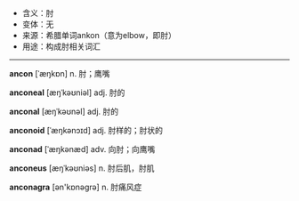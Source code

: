 - <span class="definition">含义：肘</span>
- <span class="definition">变体：无</span>
- <span class="definition">来源：希腊单词ankon（意为elbow，即肘）</span>
- <span class="definition">用途：构成肘相关词汇</span>


---


<span class="vocabulary">**ancon**</span> [ˈæŋkɒn] n. 肘；鹰嘴

<span class="vocabulary">**anconeal**</span> [æŋˈkəʊniəl] adj. 肘的

<span class="vocabulary">**anconal**</span> [æŋˈkəʊnəl] adj. 肘的

<span class="vocabulary">**anconoid**</span> [ˈæŋkənɔɪd] adj. 肘样的；肘状的

<span class="vocabulary">**anconad**</span> [ˈæŋkənæd] adv. 向肘；向鹰嘴

<span class="vocabulary">**anconeus**</span> [æŋˈkəʊniəs] n. 肘后肌，肘肌

<span class="vocabulary">**anconagra**</span> [ən'kɒnəɡrə] n. 肘痛风症

